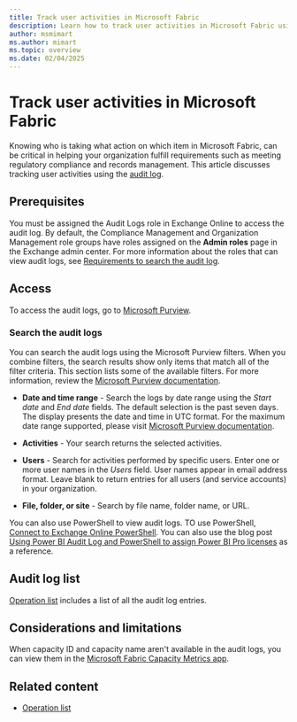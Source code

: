 ```yaml
---
title: Track user activities in Microsoft Fabric
description: Learn how to track user activities in Microsoft Fabric using the audit log.
author: msmimart
ms.author: mimart
ms.topic: overview
ms.date: 02/04/2025
---
```


# Track user activities in Microsoft Fabric

Knowing who is taking what action on which item in Microsoft Fabric, can be critical in helping your organization fulfill requirements such as meeting regulatory compliance and records management. This article discusses tracking user activities using the [audit log](/purview/audit-log-activities).

## Prerequisites

You must be assigned the Audit Logs role in Exchange Online to access the audit log. By default, the Compliance Management and Organization Management role groups have roles assigned on the **Admin roles** page in the Exchange admin center. For more information about the roles that can view audit logs, see [Requirements to search the audit log](/purview/audit-search#before-you-search-the-audit-log).

## Access

To access the audit logs, go to [Microsoft Purview](https://compliance.microsoft.com/auditlogsearch).

### Search the audit logs

You can search the audit logs using the Microsoft Purview filters. When you combine filters, the search results show only items that match all of the filter criteria. This section lists some of the available filters. For more information, review the [Microsoft Purview documentation](/purview).

* **Date and time range** - Search the logs by date range using the *Start date* and *End date* fields. The default selection is the past seven days. The display presents the date and time in UTC format. For the maximum date range supported, please visit [Microsoft Purview documentation](https://aka.ms/PurviewAuditRetentionPolicies).

* **Activities** - Your search returns the selected activities.

* **Users** - Search for activities performed by specific users. Enter one or more user names in the *Users* field. User names appear in email address format. Leave blank to return entries for all users (and service accounts) in your organization.

* **File, folder, or site** - Search by file name, folder name, or URL.

You can also use PowerShell to view audit logs. TO use PowerShell, [Connect to Exchange Online PowerShell](/powershell/exchange/connect-to-exchange-online-powershell). You can also use the blog post [Using Power BI Audit Log and PowerShell to assign Power BI Pro licenses](https://powerbi.microsoft.com/blog/using-power-bi-audit-log-and-powershell-to-assign-power-bi-pro-licenses/) as a reference.

## Audit log list

[Operation list](operation-list.md) includes a list of all the audit log entries.

## Considerations and limitations

When capacity ID and capacity name aren't available in the audit logs, you can view them in the [Microsoft Fabric Capacity Metrics app](../enterprise/metrics-app.md).

## Related content

* [Operation list](operation-list.md)
